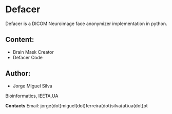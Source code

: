 # Defacer
Defacer is a DICOM Neuroimage face anonymizer implementation in python.

## Content:
- Brain Mask Creator 
- Defacer Code

## Author:

- Jorge Miguel Silva

Bioinformatics, IEETA,UA

**Contacts**
Email: jorge(dot)miguel(dot)ferreira(dot)silva(at)ua(dot)pt
